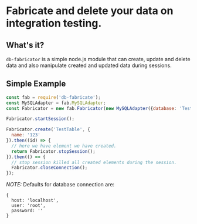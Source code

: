 # Fabricate and delete your data on integration testing.

## What's it?
`db-fabricator` is a simple node.js module that can create, update and delete data and also manipulate created and updated data during sessions.

## Simple Example

```javascript
const fab = require('db-fabricate');
const MySQLAdapter = fab.MySQLAdapter;
const Fabricator = new fab.Fabricator(new MySQLAdapter({database: 'TestDatabase'})); // CHANGE YOUR DB CREDENTIALS HERE

Fabricator.startSession();

Fabricator.create('TestTable', {
  name: '123'
}).then((id) => {
  // here we have element we have created.
  return Fabricator.stopSession();
}).then(() => {
  // stop session killed all created elements during the session.
  Fabricator.closeConnection();
});
```

*NOTE:* Defaults for database connection are:
```
{
  host: 'localhost',
  user: 'root',
  password: ''
}
```
